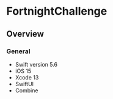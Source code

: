 # FortnightChallenge

## Overview

### General

- Swift version 5.6
- iOS 15
- Xcode 13
- SwiftUI
- Combine
